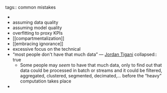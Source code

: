 tags:: common mistakes

-
- assuming data quality
- assuming model quality
- overfitting to proxy KPIs
- [[compartmentalization]]
- [[embracing ignorance]]
- excessive focus on the technical
- “most people don't have that much data” — [Jordan Tigani](https://motherduck.com/blog/big-data-is-dead/)
  collapsed:: true
	- Some people may _seem_ to have that much data, only to find out that data could be processed in batch or streams and it could be filtered, aggregated, clustered, segmented, decimated,… before the “heavy” computation takes place
-